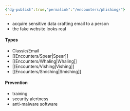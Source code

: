 ```yaml
---
{"dg-publish":true,"permalink":"/encounters/phishing/"}
---
```


-  acquire sensitive data crafting email to a person
- the fake website looks real
#### Types
- Classic/Email
- [[Encounters/Spear\|Spear]]
- [[Encounters/Whaling\|Whaling]]
- [[Encounters/Vishing\|Vishing]]
- [[Encounters/Smishing\|Smishing]]
#### Prevention
- training
- security alertness
- anti-malware software